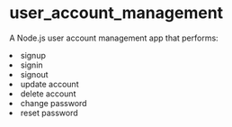 # user_account_management

A Node.js user account management app that performs: 
<li>signup</li>
<li>signin</li>
<li>signout</li>
<li>update account</li>
<li>delete account</li>
<li>change password</li>
<li>reset password</li>
